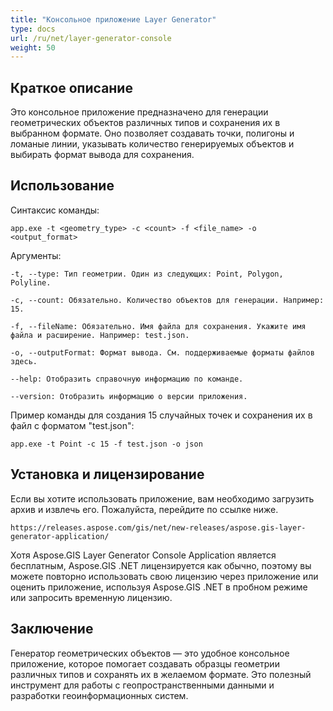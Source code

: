 ```yaml
---
title: "Консольное приложение Layer Generator"
type: docs
url: /ru/net/layer-generator-console
weight: 50
---
```


## Краткое описание

Это консольное приложение предназначено для генерации геометрических объектов различных типов и сохранения их в выбранном формате. Оно позволяет создавать точки, полигоны и ломаные линии, указывать количество генерируемых объектов и выбирать формат вывода для сохранения.

## Использование

Синтаксис команды:

```
app.exe -t <geometry_type> -c <count> -f <file_name> -o <output_format>
```

Аргументы:

```
-t, --type: Тип геометрии. Один из следующих: Point, Polygon, Polyline.

-c, --count: Обязательно. Количество объектов для генерации. Например: 15.

-f, --fileName: Обязательно. Имя файла для сохранения. Укажите имя файла и расширение. Например: test.json.

-o, --outputFormat: Формат вывода. См. поддерживаемые форматы файлов здесь.

--help: Отобразить справочную информацию по команде.

--version: Отобразить информацию о версии приложения.
```

Пример команды для создания 15 случайных точек и сохранения их в файл с форматом "test.json":

```
app.exe -t Point -c 15 -f test.json -o json
```

## Установка и лицензирование

Если вы хотите использовать приложение, вам необходимо загрузить архив и извлечь его. Пожалуйста, перейдите по ссылке ниже.

```
https://releases.aspose.com/gis/net/new-releases/aspose.gis-layer-generator-application/
```

Хотя Aspose.GIS Layer Generator Console Application является бесплатным, Aspose.GIS .NET лицензируется как обычно, поэтому вы можете повторно использовать свою лицензию через приложение или оценить приложение, используя Aspose.GIS .NET в пробном режиме или запросить временную лицензию.

## Заключение

Генератор геометрических объектов — это удобное консольное приложение, которое помогает создавать образцы геометрии различных типов и сохранять их в желаемом формате. Это полезный инструмент для работы с геопространственными данными и разработки геоинформационных систем.
